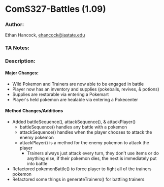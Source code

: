 # ComS327-Battles (1.09)
### Author:
Ethan Hancock, ehancock@iastate.edu
### TA Notes: 
> 

### Description:
#### Major Changes:
 - Wild Pokemon and Trainers are now able to be engaged in battle
 - Player now has an inventory and supplies (pokeballs, revives, & potions)
 - Supplies are restorable via entering a Pokemart
 - Player's held pokemon are healable via entering a Pokecenter

#### Method Changes/Additions
 - Added battleSequence(), attackSequence(), & attackPlayer()
    - battleSequence() handles any battle with a pokemon
    - attackSequence() handles when the player chooses to attack the enemy pokemon
    - attackPlayer() is a method for the enemy pokemon to attack the player
        - Trainers always just attack every turn, they don't use items or do anything else, if their pokemon dies, the next is immediately put into battle
 - Refactored pokemonBattle() to force player to fight all of the trainers pokemon
 - Refactored some things in generateTrainers() for battling trainers
